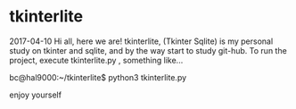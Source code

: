 # tkinterlite

2017-04-10
Hi all, here we are!
tkinterlite, (Tkinter Sqlite) is my personal study on tkinter and sqlite, and by the way start to study git-hub.
To run the project, execute tkinterlite.py , something like...

bc@hal9000:~/tkinterlite$ python3 tkinterlite.py 

enjoy yourself






